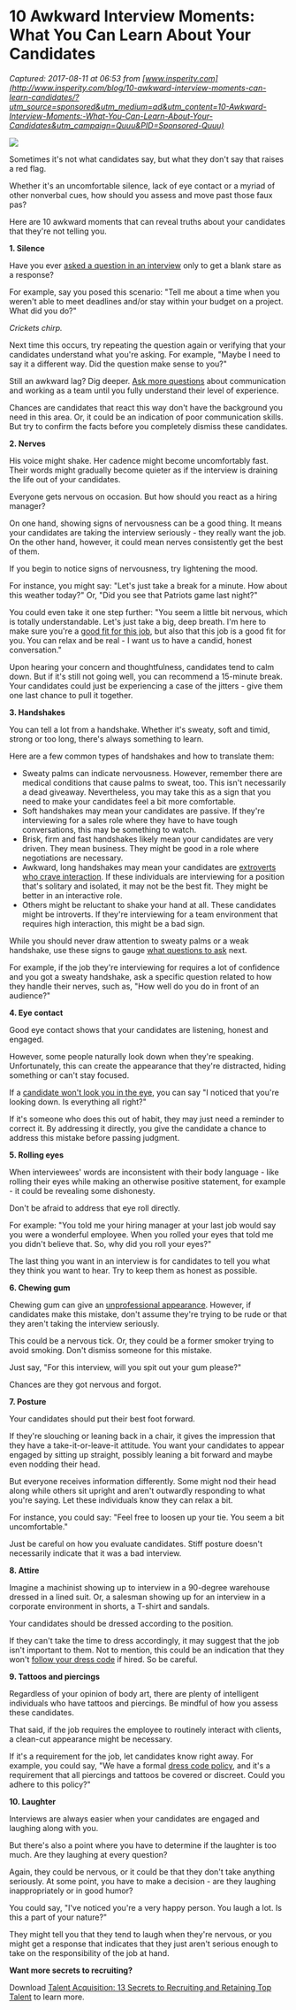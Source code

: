 # 10 Awkward Interview Moments: What You Can Learn About Your Candidates

_Captured: 2017-08-11 at 06:53 from [www.insperity.com](http://www.insperity.com/blog/10-awkward-interview-moments-can-learn-candidates/?utm_source=sponsored&utm_medium=ad&utm_content=10-Awkward-Interview-Moments:-What-You-Can-Learn-About-Your-Candidates&utm_campaign=Quuu&PID=Sponsored-Quuu)_

![](http://2firkl1qsbue2ashgy21ze4i.wpengine.netdna-cdn.com/wp-content/uploads/2016/06/10-Awkward-Interview-Moments-What-You-Can-Learn-About-Your-Candidates-640x302.jpg)

Sometimes it's not what candidates say, but what they don't say that raises a red flag.

Whether it's an uncomfortable silence, lack of eye contact or a myriad of other nonverbal cues, how should you assess and move past those faux pas?

Here are 10 awkward moments that can reveal truths about your candidates that they're not telling you.

**1\. Silence**

Have you ever [asked a question in an interview](http://www.insperity.com/blog/8-must-ask-behavioral-interview-questions/) only to get a blank stare as a response?

For example, say you posed this scenario: "Tell me about a time when you weren't able to meet deadlines and/or stay within your budget on a project. What did you do?"

_Crickets chirp._

Next time this occurs, try repeating the question again or verifying that your candidates understand what you're asking. For example, "Maybe I need to say it a different way. Did the question make sense to you?"

Still an awkward lag? Dig deeper. [Ask more questions](http://www.insperity.com/blog/professional-recruiters-reveal-16-of-the-best-interview-questions-to-ask/) about communication and working as a team until you fully understand their level of experience.

Chances are candidates that react this way don't have the background you need in this area. Or, it could be an indication of poor communication skills. But try to confirm the facts before you completely dismiss these candidates.

**2\. Nerves**

His voice might shake. Her cadence might become uncomfortably fast. Their words might gradually become quieter as if the interview is draining the life out of your candidates.

Everyone gets nervous on occasion. But how should you react as a hiring manager?

On one hand, showing signs of nervousness can be a good thing. It means your candidates are taking the interview seriously - they really want the job. On the other hand, however, it could mean nerves consistently get the best of them.

If you begin to notice signs of nervousness, try lightening the mood.

For instance, you might say: "Let's just take a break for a minute. How about this weather today?" Or, "Did you see that Patriots game last night?"

You could even take it one step further: "You seem a little bit nervous, which is totally understandable. Let's just take a big, deep breath. I'm here to make sure you're a [good fit for this job](http://www.insperity.com/blog/cultural-fit-vs-skills-how-to-break-a-hiring-tie/), but also that this job is a good fit for you. You can relax and be real - I want us to have a candid, honest conversation."

Upon hearing your concern and thoughtfulness, candidates tend to calm down. But if it's still not going well, you can recommend a 15-minute break. Your candidates could just be experiencing a case of the jitters - give them one last chance to pull it together.

**3\. Handshakes**

You can tell a lot from a handshake. Whether it's sweaty, soft and timid, strong or too long, there's always something to learn.

Here are a few common types of handshakes and how to translate them:

  * Sweaty palms can indicate nervousness. However, remember there are medical conditions that cause palms to sweat, too. This isn't necessarily a dead giveaway. Nevertheless, you may take this as a sign that you need to make your candidates feel a bit more comfortable.
  * Soft handshakes may mean your candidates are passive. If they're interviewing for a sales role where they have to have tough conversations, this may be something to watch.
  * Brisk, firm and fast handshakes likely mean your candidates are very driven. They mean business. They might be good in a role where negotiations are necessary.
  * Awkward, long handshakes may mean your candidates are [extroverts who crave interaction](http://www.insperity.com/blog/8-quick-tips-for-handling-overly-social-employees/). If these individuals are interviewing for a position that's solitary and isolated, it may not be the best fit. They might be better in an interactive role.
  * Others might be reluctant to shake your hand at all. These candidates might be introverts. If they're interviewing for a team environment that requires high interaction, this might be a bad sign.

While you should never draw attention to sweaty palms or a weak handshake, use these signs to gauge [what questions to ask](http://www.insperity.com/blog/10-interview-questions-to-get-the-right-person-in-the-right-job/) next.

For example, if the job they're interviewing for requires a lot of confidence and you got a sweaty handshake, ask a specific question related to how they handle their nerves, such as, "How well do you do in front of an audience?"

**4\. Eye contact**

Good eye contact shows that your candidates are listening, honest and engaged.

However, some people naturally look down when they're speaking. Unfortunately, this can create the appearance that they're distracted, hiding something or can't stay focused.

If a [candidate won't look you in the eye](http://www.insperity.com/blog/26-common-red-flags-to-watch-out-for-when-interviewing-candidates/), you can say "I noticed that you're looking down. Is everything all right?"

If it's someone who does this out of habit, they may just need a reminder to correct it. By addressing it directly, you give the candidate a chance to address this mistake before passing judgment.

**5\. Rolling eyes**

When interviewees' words are inconsistent with their body language - like rolling their eyes while making an otherwise positive statement, for example - it could be revealing some dishonesty.

Don't be afraid to address that eye roll directly.

For example: "You told me your hiring manager at your last job would say you were a wonderful employee. When you rolled your eyes that told me you didn't believe that. So, why did you roll your eyes?"

The last thing you want in an interview is for candidates to tell you what they think you want to hear. Try to keep them as honest as possible.

**6\. Chewing gum**

Chewing gum can give an [unprofessional appearance](http://www.insperity.com/blog/happy-employees-can-help-market-business/). However, if candidates make this mistake, don't assume they're trying to be rude or that they aren't taking the interview seriously.

This could be a nervous tick. Or, they could be a former smoker trying to avoid smoking. Don't dismiss someone for this mistake.

Just say, "For this interview, will you spit out your gum please?"

Chances are they got nervous and forgot.

**7\. Posture**

Your candidates should put their best foot forward.

If they're slouching or leaning back in a chair, it gives the impression that they have a take-it-or-leave-it attitude. You want your candidates to appear engaged by sitting up straight, possibly leaning a bit forward and maybe even nodding their head.

But everyone receives information differently. Some might nod their head along while others sit upright and aren't outwardly responding to what you're saying. Let these individuals know they can relax a bit.

For instance, you could say: "Feel free to loosen up your tie. You seem a bit uncomfortable."

Just be careful on how you evaluate candidates. Stiff posture doesn't necessarily indicate that it was a bad interview.

**8\. Attire**

Imagine a machinist showing up to interview in a 90-degree warehouse dressed in a lined suit. Or, a salesman showing up for an interview in a corporate environment in shorts, a T-shirt and sandals.

Your candidates should be dressed according to the position.

If they can't take the time to dress accordingly, it may suggest that the job isn't important to them. Not to mention, this could be an indication that they won't [follow your dress code](http://www.insperity.com/blog/taking-the-awkwardness-out-of-addressing-an-employee-who-dresses-inappropriately/) if hired. So be careful.

**9\. Tattoos and piercings**

Regardless of your opinion of body art, there are plenty of intelligent individuals who have tattoos and piercings. Be mindful of how you assess these candidates.

That said, if the job requires the employee to routinely interact with clients, a clean-cut appearance might be necessary.

If it's a requirement for the job, let candidates know right away. For example, you could say, "We have a formal [dress code policy](http://www.insperity.com/blog/5-little-known-policies-need-employee-handbook/), and it's a requirement that all piercings and tattoos be covered or discreet. Could you adhere to this policy?"

**10\. Laughter**

Interviews are always easier when your candidates are engaged and laughing along with you.

But there's also a point where you have to determine if the laughter is too much. Are they laughing at every question?

Again, they could be nervous, or it could be that they don't take anything seriously. At some point, you have to make a decision - are they laughing inappropriately or in good humor?

You could say, "I've noticed you're a very happy person. You laugh a lot. Is this a part of your nature?"

They might tell you that they tend to laugh when they're nervous, or you might get a response that indicates that they just aren't serious enough to take on the responsibility of the job at hand.

**Want more secrets to recruiting?**

Download [Talent Acquisition: 13 Secrets to Recruiting and Retaining Top Talent](http://www.insperity.com/guide/talent-acquisition-13-secrets-to-recruiting-and-retaining-top-talent/) to learn more.
